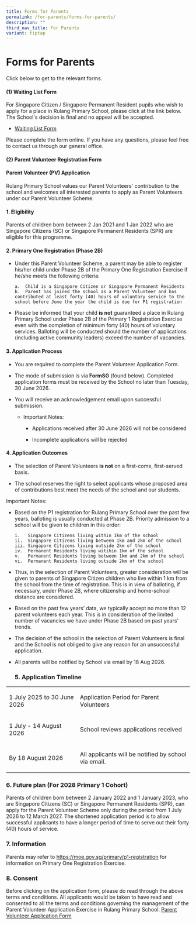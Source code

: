```yaml
---
title: Forms for Parents
permalink: /for-parents/forms-for-parents/
description: ""
third_nav_title: For Parents
variant: tiptap
---
```

<h1>Forms for Parents</h1>
<p>Click below to get to the relevant forms.</p>
<h4><strong>(1) Waiting List Form</strong></h4>
<p>For Singapore Citizen / Singapore Permanent Resident pupils who wish to
apply for a place in Rulang Primary School, please click at the link below.
The School's decision is final and no appeal will be accepted.</p>
<ul data-tight="true" class="tight">
<li>
<p><a href="https://form.gov.sg/#!/60c6b488204151001269e4b3" rel="noopener noreferrer nofollow" target="_blank">Waiting List Form</a>
</p>
</li>
</ul>
<p>Please complete the form online. If you have any questions, please feel
free to contact us through our general office.</p>
<h4><strong>(2) Parent Volunteer Registration Form</strong></h4>
<h4><strong>Parent Volunteer (PV) Application</strong></h4>
<p>Rulang Primary School values our Parent Volunteers' contribution to the
school and welcomes all interested parents to apply as Parent Volunteers
under our Parent Volunteer Scheme.</p>
<h4><strong>1. Eligibility</strong></h4>
<p>Parents of children born between 2 Jan 2021 and 1 Jan 2022 who are Singapore
Citizens (SC) or Singapore Permanent Residents (SPR) are eligible for this
programme.</p>
<h4><strong>2. Primary One Registration (Phase 2B)</strong></h4>
<ul>
<li>
<p>Under this Parent Volunteer Scheme, a parent may be able to register his/her
child under Phase 2B of the Primary One Registration Exercise if he/she
meets the following criteria:</p><pre><code>a.  Child is a Singapore Citizen or Singapore Permanent Residents&nbsp;
b.  Parent has joined the school as a Parent Volunteer and has contributed at least forty (40) hours of voluntary service to the school before June the year the child is due for P1 registration&nbsp;</code></pre>
<p></p>
</li>
<li>
<p>Please be informed that your child <strong>is not</strong> guaranteed a
place in Rulang Primary School under Phase 2B of the Primary 1 Registration
Exercise even with the completion of minimum forty (40) hours of voluntary
services. Balloting will be conducted should the number of applications
(including active community leaders) exceed the number of vacancies.</p>
</li>
</ul>
<h4><strong>3. Application Process</strong></h4>
<ul>
<li>
<p>You are required to complete the Parent Volunteer Application Form.</p>
</li>
<li>
<p>The mode of submission is via<strong> FormSG</strong> (found below). Completed
application forms must be received by the School no later than Tuesday,
30 June 2026.</p>
</li>
<li>
<p>You will receive an acknowledgement email upon successful submission.</p>
<ul data-tight="true" class="tight">
<li>
<p>Important Notes:</p>
<ul data-tight="true" class="tight">
<li>
<p>Applications received after 30 June 2026 will not be considered</p>
</li>
<li>
<p>Incomplete applications will be rejected</p>
</li>
</ul>
</li>
</ul>
</li>
</ul>
<h4><strong>4. Application Outcomes</strong></h4>
<ul>
<li>
<p>The selection of Parent Volunteers <strong>is not</strong> on a first-come,
first-served basis.</p>
</li>
<li>
<p>The school reserves the right to select applicants whose proposed area
of contributions best meet the needs of the school and our students.</p>
</li>
</ul>
<p>Important Notes:</p>
<ul>
<li>
<p>Based on the P1 registration for Rulang Primary School over the past few
years, balloting is usually conducted at Phase 2B. Priority admission to
a school will be given to children in this order:</p><pre><code>i.   Singapore Citizens living within 1km of the school&nbsp;
ii.  Singapore Citizens living between 1km and 2km of the school&nbsp;
iii. Singapore Citizens living outside 2km of the school&nbsp;
iv.  Permanent Residents living witihin 1km of the school&nbsp;
v.   Permanent Residents living between 1km and 2km of the school&nbsp;
vi.  Permanent Residents living outside 2km of the school&nbsp;&nbsp;</code></pre>
<p></p>
</li>
<li>
<p>Thus, in the selection of Parent Volunteers, greater consideration will
be given to parents of Singapore Citizen children who live within 1 km
from the school from the time of registration. This is in view of balloting,
if necessary, under Phase 2B, where citizenship and home-school distance
are considered.</p>
</li>
<li>
<p>Based on the past few years’ data, we typically accept no more than 12
parent volunteers each year. This is in consideration of the limited number
of vacancies we have under Phase 2B based on past years’ trends.</p>
</li>
<li>
<p>The decision of the school in the selection of Parent Volunteers is final
and the School is not obliged to give any reason for an unsuccessful application.</p>
</li>
<li>
<p>All parents will be notified by School via email by 18 Aug 2026.</p>
<h3><strong>5. Application Timeline</strong></h3>
</li>
</ul>
<table style="minWidth: 50px">
<colgroup>
<col>
<col>
</colgroup>
<tbody>
<tr>
<td rowspan="1" colspan="1">
<p>1 July 2025 to 30 June 2026</p>
</td>
<td rowspan="1" colspan="1">
<p>Application Period for Parent Volunteers</p>
</td>
</tr>
<tr>
<td rowspan="1" colspan="1">
<p>1 July - 14 August 2026</p>
</td>
<td rowspan="1" colspan="1">
<p>School reviews applications received</p>
</td>
</tr>
<tr>
<td rowspan="1" colspan="1">
<p>By 18 August 2026</p>
</td>
<td rowspan="1" colspan="1">
<p>All applicants will be notified by school via email.</p>
</td>
</tr>
</tbody>
</table>
<h3><strong>6. Future plan (For 2028 Primary 1 Cohort)</strong></h3>
<p>Parents of children born between 2 January 2022 and 1 January 2023, who
are Singapore Citizens (SC) or Singapore Permanent Residents (SPR), can
apply for the Parent Volunteer Scheme only during the period from 1 July
2026 to 12 March 2027. The shortened application period is to allow successful
applicants to have a longer period of time to serve out their forty (40)
hours of service.</p>
<h3><strong>7. Information</strong></h3>
<p>Parents may refer to <a href="https://moe.gov.sg/primary/p1-registration" rel="noopener nofollow" target="_blank">https://moe.gov.sg/primary/p1-registration</a> for
information on Primary One Registration Exercise.</p>
<h3><strong>8. Consent</strong></h3>
<p>Before clicking on the application form, please do read through the above
terms and conditions. All applicants would be taken to have read and consented
to all the terms and conditions governing the management of the Parent
Volunteer Application Exercise in Rulang Primary School. <a href="https://go.gov.sg/rulang2026pvregistration" rel="noopener noreferrer nofollow" target="_blank">Parent Volunteer Application Form</a>
</p>